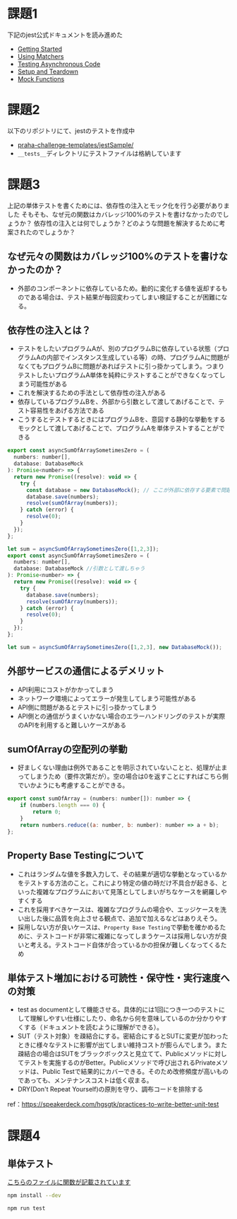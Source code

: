 # 課題1

下記のjest公式ドキュメントを読み進めた
 - [Getting Started](https://jestjs.io/ja/docs/getting-started)
 - [Using Matchers](https://jestjs.io/ja/docs/using-matchers)
 - [Testing Asynchronous Code](https://jestjs.io/docs/asynchronous)
 - [Setup and Teardown](https://jestjs.io/docs/setup-teardown)
 - [Mock Functions](https://jestjs.io/docs/mock-functions)

# 課題2
以下のリポジトリにて、jestのテストを作成中
 - [praha-challenge-templates/jestSample/](https://github.com/h-k-nyosu/praha-challenge-templates/tree/master/jestSample)
 - `__tests__`ディレクトリにテストファイルは格納しています

# 課題3
上記の単体テストを書くためには、依存性の注入とモック化を行う必要がありました
そもそも、なぜ元の関数はカバレッジ100%のテストを書けなかったのでしょうか？
依存性の注入とは何でしょうか？どのような問題を解決するために考案されたのでしょうか？

## なぜ元々の関数はカバレッジ100%のテストを書けなかったのか？

 - 外部のコンポーネントに依存しているため。動的に変化する値を返却するものである場合は、テスト結果が毎回変わってしまい検証することが困難になる。

## 依存性の注入とは？
 - テストをしたいプログラムAが、別のプログラムBに依存している状態（プログラムAの内部でインスタンス生成している等）の時、プログラムAに問題がなくてもプログラムBに問題があればテストに引っ掛かってしまう。つまりテストしたいプログラムA単体を純粋にテストすることができなくなってしまう可能性がある
 - これを解決するための手法として依存性の注入がある
 - 依存しているプログラムBを、外部から引数として渡してあげることで、テスト容易性をあげる方法である
 - こうするとテストするときにはプログラムBを、意図する静的な挙動をするモックとして渡してあげることで、プログラムAを単体テストすることができる

```js
export const asyncSumOfArraySometimesZero = (
  numbers: number[],
  database: DatabaseMock
): Promise<number> => {
  return new Promise((resolve): void => {
    try {
      const database = new DatabaseMock(); // ここが外部に依存する要素で問題
      database.save(numbers);
      resolve(sumOfArray(numbers));
    } catch (error) {
      resolve(0);
    }
  });
};
```

```js
let sum = asyncSumOfArraySometimesZero([1,2,3]);
export const asyncSumOfArraySometimesZero = (
  numbers: number[],
  database: DatabaseMock //引数として渡しちゃう
): Promise<number> => {
  return new Promise((resolve): void => {
    try {
      database.save(numbers);
      resolve(sumOfArray(numbers));
    } catch (error) {
      resolve(0);
    }
  });
};

let sum = asyncSumOfArraySometimesZero([1,2,3], new DatabaseMock());

```


## 外部サービスの通信によるデメリット

 - API利用にコストがかかってしまう
 - ネットワーク環境によってエラーが発生してしまう可能性がある
 - API側に問題があるとテストに引っ掛かってしまう
 - API側との通信がうまくいかない場合のエラーハンドリングのテストが実際のAPIを利用すると難しいケースがある

## sumOfArrayの空配列の挙動

 - 好ましくない理由は例外であることを明示されていないことと、処理が止まってしまうため（要件次第だが）。空の場合は0を返すことにすればこちら側でいかようにも考慮することができる。

```js
export const sumOfArray = (numbers: number[]): number => {
    if (numbers.length === 0) {
        return 0;
    }
    return numbers.reduce((a: number, b: number): number => a + b);
};

```

## Property Base Testingについて

 - これはランダムな値を多数入力して、その結果が適切な挙動となっているかをテストする方法のこと。これにより特定の値の時だけ不具合が起きる、といった複雑なプログラムにおいて見落としてしまいがちなケースを網羅しやすくする
 - これを採用すべきケースは、複雑なプログラムの場合や、エッジケースを洗い出した後に品質を向上させる観点で、追加で加えるなどはありえそう。
 - 採用しない方が良いケースは、`Property Base Testing`で挙動を確かめるために、テストコードが非常に複雑になってしまうケースは採用しない方が良いと考える。テストコード自体が合っているかの担保が難しくなってくるため


## 単体テスト増加における可読性・保守性・実行速度への対策

 - test as documentとして機能させる。具体的には1回につき一つのテストにして理解しやすい仕様にしたり、命名から何を意味しているのか分かりやすくする（ドキュメントを読むように理解ができる）。
 - SUT（テスト対象）を疎結合にする。密結合にするとSUTに変更が加わったときに様々なテストに影響が出てしまい維持コストが膨らんでしまう。また疎結合の場合はSUTをブラックボックスと見立てて、Publicメソッドに対してテストを実施するのがBetter。Publicメソッドで呼び出されるPrivateメソッドは、Public Testで結果的にカバーできる。そのため改修頻度が高いものであっても、メンテナンスコストは低く収まる。
 - DRY(Don't Repeat Yourself)の原則を守り、調布コードを排除する


ref：https://speakerdeck.com/hgsgtk/practices-to-write-better-unit-test

# 課題4

## 単体テスト
[こちらのファイルに関数が記載されています](quote-functions.ts)

```sh
npm install --dev

npm run test
```